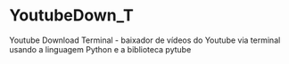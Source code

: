 # YoutubeDown_T
Youtube Download Terminal - baixador de vídeos do Youtube via terminal usando a linguagem Python e a biblioteca pytube
